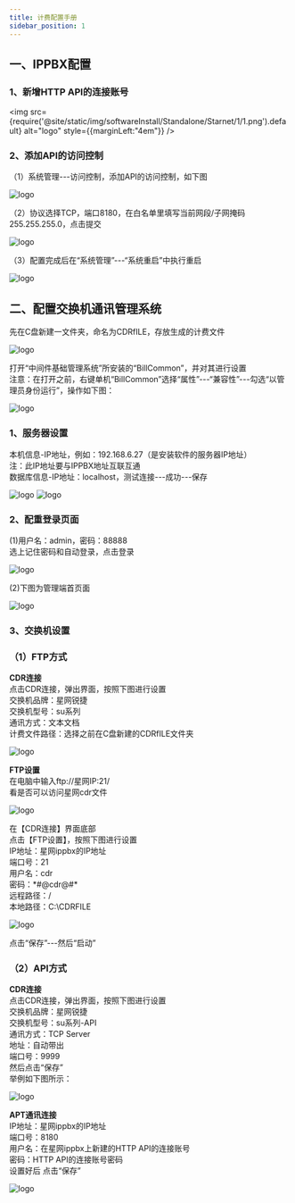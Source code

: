 ```yaml
---
title: 计费配置手册
sidebar_position: 1
---
```

## 一、IPPBX配置
### 1、新增HTTP API的连接账号
<!-- <img src="/img/softwareInstall/Standalone/Starnet/1/1.png" alt="" style={{ marginLeft: "4em"}} />· -->
<img src={require('@site/static/img/softwareInstall/Standalone/Starnet/1/1.png').default} alt="logo" style={{marginLeft:"4em"}} />

### 2、添加API的访问控制
<p style={{marginLeft:"2em" ,fontSize:"20px"}}>
（1）系统管理---访问控制，添加API的访问控制，如下图
</p>
<!-- <img src="/img/softwareInstall/Standalone/Starnet/1/2.png" alt="" style={{ marginLeft: "4em"}} />· -->
<img src={require('@site/static/img/softwareInstall/Standalone/Starnet/1/2.png').default} alt="logo" style={{marginLeft:"4em"}} />

<p style={{marginLeft:"2em" ,fontSize:"20px"}}>
（2）协议选择TCP，端口8180，在白名单里填写当前网段/子网掩码255.255.255.0，点击提交
</p>
<!-- <img src="/img/softwareInstall/Standalone/Starnet/1/3.png" alt="" style={{ marginLeft: "4em"}} />· -->
<img src={require('@site/static/img/softwareInstall/Standalone/Starnet/1/3.png').default} alt="logo" style={{marginLeft:"4em"}} />

<p style={{marginLeft:"2em" ,fontSize:"20px"}}>
（3）配置完成后在“系统管理”---“系统重启”中执行重启
</p>
<!-- <img src="/img/softwareInstall/Standalone/Starnet/1/4.png" alt="" style={{ marginLeft: "4em"}} />· -->
<img src={require('@site/static/img/softwareInstall/Standalone/Starnet/1/4.png').default} alt="logo" style={{marginLeft:"4em"}} />

## 二、配置交换机通讯管理系统
<p style={{marginLeft:"2em" ,fontSize:"20px"}}>
先在C盘新建一文件夹，命名为CDRfILE，存放生成的计费文件
</p>
<!-- <img src="/img/softwareInstall/Standalone/Starnet/1/6.png" alt="" style={{ marginLeft: "4em"}} />· -->
<img src={require('@site/static/img/softwareInstall/Standalone/Starnet/1/6.png').default} alt="logo" style={{marginLeft:"4em"}} />

<p style={{marginLeft:"2em" ,fontSize:"20px"}}>
打开“中间件基础管理系统”所安装的“BillCommon”，并对其进行设置<br />
<span style={{ color:"red"}}>注意：在打开之前，右键单机“BillCommon”选择“属性”---“兼容性”---勾选“以管理员身份运行”，操作如下图：</span>
</p>
<!-- <img src="/img/softwareInstall/Standalone/Starnet/1/5.png" alt="" style={{ marginLeft: "4em"}} />· -->
<img src={require('@site/static/img/softwareInstall/Standalone/Starnet/1/5.png').default} alt="logo" style={{marginLeft:"4em"}} />

### 1、服务器设置
<p style={{marginLeft:"2em" ,fontSize:"20px"}}>
本机信息-IP地址，例如：192.168.6.27（是安装软件的服务器IP地址）<br />
<span style={{ color:"red"}}>注：此IP地址要与IPPBX地址互联互通</span><br />
数据库信息-IP地址：localhost，测试连接---成功---保存
</p>
<!-- <img src="/img/softwareInstall/Standalone/Starnet/1/7.png" alt="" style={{ marginLeft: "4em"}} />· -->
<!-- <img src="/img/softwareInstall/Standalone/Starnet/1/8.png" alt="" style={{ marginLeft: "8em"}} />· -->
<img src={require('@site/static/img/softwareInstall/Standalone/Starnet/1/7.png').default} alt="logo" style={{marginLeft:"4em"}} />
<img src={require('@site/static/img/softwareInstall/Standalone/Starnet/1/8.png').default} alt="logo" style={{marginLeft:"4em"}} />

### 2、配重登录页面
<p style={{marginLeft:"2em" ,fontSize:"20px"}}>
(1)用户名：admin，密码：88888<br />
选上记住密码和自动登录，点击登录
</p>
<!-- <img src="/img/softwareInstall/Standalone/Starnet/1/9.png" alt="" style={{ marginLeft: "4em"}} />· -->
<img src={require('@site/static/img/softwareInstall/Standalone/Starnet/1/9.png').default} alt="logo" style={{marginLeft:"4em"}} />

<p style={{marginLeft:"2em" ,fontSize:"20px"}}>
(2)下图为管理端首页面
</p>
<!-- <img src="/img/softwareInstall/Standalone/Starnet/1/10.png" alt="" style={{ marginLeft: "4em"}} />· -->
<img src={require('@site/static/img/softwareInstall/Standalone/Starnet/1/10.png').default} alt="logo" style={{marginLeft:"4em"}} />

### 3、交换机设置
### （1）FTP方式
<p style={{marginLeft:"2em" ,fontSize:"20px"}}>
<strong>CDR连接</strong><br />
点击CDR连接，弹出界面，按照下图进行设置<br />
交换机品牌：<span style={{ color:"red"}}>星网锐捷</span><br />
交换机型号：<span style={{ color:"red"}}>su系列</span><br />
通讯方式：<span style={{ color:"red"}}>文本文档</span><br />
计费文件路径：<span style={{ color:"red"}}>选择之前在C盘新建的CDRfILE文件夹</span>
</p>
<!-- <img src="/img/softwareInstall/Standalone/Starnet/1/11.png" alt="" style={{ marginLeft: "4em"}} />· -->
<img src={require('@site/static/img/softwareInstall/Standalone/Starnet/1/11.png').default} alt="logo" style={{marginLeft:"4em"}} />

<p style={{marginLeft:"2em" ,fontSize:"20px"}}>
<strong>FTP设置</strong><br />
在电脑中输入ftp://星网IP:21/<br />
看是否可以访问星网cdr文件
</p>
<!-- <img src="/img/softwareInstall/Standalone/Starnet/1/12.png" alt="" style={{ marginLeft: "4em"}} />· -->
<img src={require('@site/static/img/softwareInstall/Standalone/Starnet/1/12.png').default} alt="logo" style={{marginLeft:"4em"}} />

<p style={{marginLeft:"2em" ,fontSize:"20px"}}>
在【CDR连接】界面底部<br />
点击【FTP设置】，按照下图进行设置<br />
IP地址：<span style={{ color:"red"}}>星网ippbx的IP地址</span><br />
端口号：<span style={{ color:"red"}}>21</span><br />
用户名：<span style={{ color:"red"}}>cdr</span><br />
密码：<span style={{ color:"red"}}>*#@cdr@#*</span><br />
远程路径：<span style={{ color:"red"}}>/</span><br />
本地路径：<span style={{ color:"red"}}>C:\CDRFILE</span>
</p>
<!-- <img src="/img/softwareInstall/Standalone/Starnet/1/13.png" alt="" style={{ marginLeft: "4em"}} />· -->
<img src={require('@site/static/img/softwareInstall/Standalone/Starnet/1/13.png').default} alt="logo" style={{marginLeft:"4em"}} />


<p style={{marginLeft:"2em" ,fontSize:"20px"}}>
点击“保存”---然后“启动”
</p>

### （2）API方式
<p style={{marginLeft:"2em" ,fontSize:"20px"}}>
<strong>CDR连接</strong><br />
点击CDR连接，弹出界面，按照下图进行设置<br />
交换机品牌：<span style={{ color:"red"}}>星网锐捷</span><br />
交换机型号：<span style={{ color:"red"}}>su系列-API</span><br />
通讯方式：<span style={{ color:"red"}}>TCP Server</span><br />
地址：<span style={{ color:"red"}}>自动带出</span><br />
端口号：<span style={{ color:"red"}}>9999</span><br />
然后点击“保存”<br />
举例如下图所示：
</p>
<!-- <img src="/img/softwareInstall/Standalone/Starnet/1/14.png" alt="" style={{ marginLeft: "4em"}} />· -->
<img src={require('@site/static/img/softwareInstall/Standalone/Starnet/1/14.png').default} alt="logo" style={{marginLeft:"4em"}} />


<p style={{marginLeft:"2em" ,fontSize:"20px"}}>
<strong>APT通讯连接</strong><br />
IP地址：<span style={{ color:"red"}}>星网ippbx的IP地址</span><br />
端口号：<span style={{ color:"red"}}>8180</span><br />
用户名：<span style={{ color:"red"}}>在星网ippbx上新建的HTTP API的连接账号</span><br />
密码：<span style={{ color:"red"}}>HTTP API的连接账号密码</span><br />
设置好后 点击“保存”
</p>
<!-- <img src="/img/softwareInstall/Standalone/Starnet/1/15.png" alt="" style={{ marginLeft: "4em"}} />· -->
<img src={require('@site/static/img/softwareInstall/Standalone/Starnet/1/15.png').default} alt="logo" style={{marginLeft:"4em"}} />